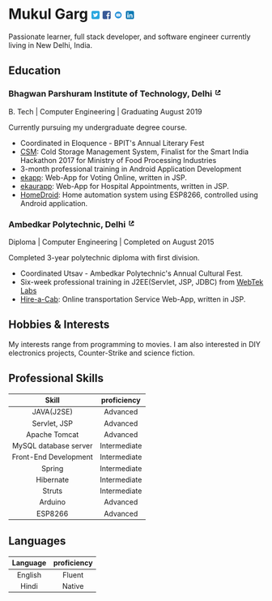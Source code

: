 # Mukul Garg  [![@m4MukulGarg](static/twitter_003.png)](http://bit.ly/ttm4mg) [![fb.com/m4MukulGarg](static/facebook_003.png)](http://bit.ly/m4mgfb) [![Send an Email](static/email-16.png)](mailto:m4mukulgarg@live.com) [![m4mukulgarg@live.com](static/linkedin_003.png)](http://bit.ly/m4mgLin) 
Passionate learner, full stack developer, and software engineer currently living in New Delhi, India. 

## Education
### Bhagwan Parshuram Institute of Technology, Delhi <a href="http://bpitindia.com" target="_blank">![Visit](static/new-tab-16.png)</a>
B. Tech | Computer Engineering | Graduating August 2019

Currently pursuing my undergraduate degree course.
* Coordinated in Eloquence - BPIT's Annual Literary Fest
* [CSM](http://bit.ly/mg-csm): Cold Storage Management System, Finalist for the Smart India Hackathon 2017 for Ministry of Food Processing Industries
* 3-month professional training in Android Application Development 
* [ekapp](http://bit.ly/mg-ekapp): Web-App for Voting Online, written in JSP.
* [ekaurapp](http://bit.ly/mg-ekaurapp): Web-App for Hospital Appointments, written in JSP.
* [HomeDroid](http://bit.ly/mg-homedroid): Home automation system using ESP8266, controlled using Android application.

### Ambedkar Polytechnic, Delhi [![Visit](static/new-tab-16.png)](http://ambp.in)
Diploma | Computer Engineering | Completed on August 2015

Completed 3-year polytechnic diploma with first division.
+ Coordinated Utsav - Ambedkar Polytechnic's Annual Cultural Fest.
+ Six-week professional training in J2EE(Servlet, JSP, JDBC) from [WebTek Labs](www.webteklabs.com/)
+ [Hire-a-Cab](http://bit.ly/mg-hac): Online transportation Service Web-App, written in JSP. 

## Hobbies & Interests
My interests range from programming to movies. I am also interested in DIY electronics projects, Counter-Strike and science fiction.

## Professional Skills

|Skill                  | proficiency   |
|:---------------------:|:-------------:|
|JAVA(J2SE)             | Advanced      |
|Servlet, JSP           | Advanced      |
|Apache Tomcat          | Advanced      |
|MySQL database server  | Intermediate  |
|Front-End Development  | Intermediate  |
|Spring                 | Intermediate  |
|Hibernate              | Intermediate  |
|Struts                 | Intermediate  |
|Arduino                | Advanced      |
|ESP8266                | Advanced      |

## Languages

|Language | proficiency |
|:-------:|:-----------:|
|English  | Fluent      |
|Hindi    | Native      |
